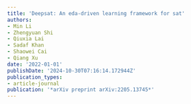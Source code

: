 ```yaml
---
title: 'Deepsat: An eda-driven learning framework for sat'
authors:
- Min Li
- Zhengyuan Shi
- Qiuxia Lai
- Sadaf Khan
- Shaowei Cai
- Qiang Xu
date: '2022-01-01'
publishDate: '2024-10-30T07:16:14.172944Z'
publication_types:
- article-journal
publication: '*arXiv preprint arXiv:2205.13745*'
---
```

